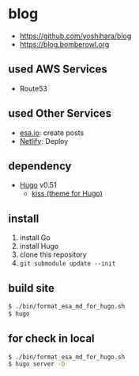 # blog

- https://github.com/yoshihara/blog
- https://blog.bomberowl.org

## used AWS Services

- Route53

## used Other Services

- [esa.io](https://esa.io): create posts
- [Netlify](https://www.netlify.com): Deploy

## dependency

- [Hugo](http://gohugo.io/) v0.51
    - [kiss (theme for Hugo)](https://github.com/ribice/kiss.git)

## install

1. install Go
1. install Hugo
1. clone this repository
1. `git submodule update --init`

## build site

```sh
$ ./bin/format_esa_md_for_hugo.sh
$ hugo
```

## for check in local

```sh
$ ./bin/format_esa_md_for_hugo.sh
$ hugo server -D
```
